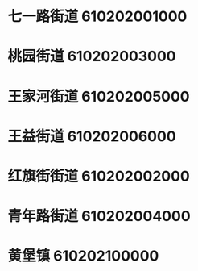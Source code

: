 # 七一路街道 610202001000
# 桃园街道 610202003000
# 王家河街道 610202005000
# 王益街道 610202006000
# 红旗街街道 610202002000
# 青年路街道 610202004000
# 黄堡镇 610202100000
